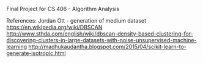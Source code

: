 Final Project for CS 406 - Algorithm Analysis

References:
Jordan Ott - generation of medium dataset
https://en.wikipedia.org/wiki/DBSCAN
http://www.sthda.com/english/wiki/dbscan-density-based-clustering-for-discovering-clusters-in-large-datasets-with-noise-unsupervised-machine-learning
http://madhukaudantha.blogspot.com/2015/04/scikit-learn-to-generate-isotropic.html